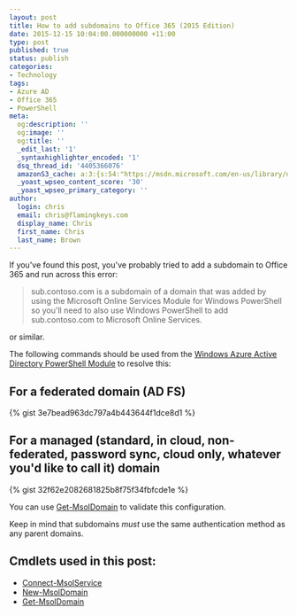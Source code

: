```yaml
---
layout: post
title: How to add subdomains to Office 365 (2015 Edition)
date: 2015-12-15 10:04:00.000000000 +11:00
type: post
published: true
status: publish
categories:
- Technology
tags:
- Azure AD
- Office 365
- PowerShell
meta:
  og:description: ''
  og:image: ''
  og:title: ''
  _edit_last: '1'
  _syntaxhighlighter_encoded: '1'
  dsq_thread_id: '4405366076'
  amazonS3_cache: a:3:{s:54:"https://msdn.microsoft.com/en-us/library/dn194090.aspx";a:1:{s:9:"timestamp";i:1478085360;}s:54:"https://msdn.microsoft.com/en-us/library/dn194123.aspx";a:1:{s:9:"timestamp";i:1478085360;}s:54:"https://msdn.microsoft.com/en-us/library/dn194081.aspx";a:1:{s:9:"timestamp";i:1478085360;}}
  _yoast_wpseo_content_score: '30'
  _yoast_wpseo_primary_category: ''
author:
  login: chris
  email: chris@flamingkeys.com
  display_name: Chris
  first_name: Chris
  last_name: Brown
---
```


If you've found this post, you've probably tried to add a subdomain to Office 365 and run across this error:

> sub.contoso.com is a subdomain of a domain that was added by using the Microsoft Online Services Module for Windows PowerShell so you'll need to also use Windows PowerShell to add sub.contoso.com to Microsoft Online Services.

or similar.

The following commands should be used from the [Windows Azure Active Directory PowerShell Module](https://aka.ms/aadposh) to resolve this:

## For a federated domain (AD FS)

{% gist 3e7bead963dc797a4b443644f1dce8d1 %}

## For a managed (standard, in cloud, non-federated, password sync, cloud only, whatever you'd like to call it) domain

{% gist 32f62e2082681825b8f75f34fbfcde1e %}

You can use [Get-MsolDomain](https://msdn.microsoft.com/en-us/library/dn194090.aspx) to validate this configuration.

Keep in mind that subdomains *must* use the same authentication method as any parent domains.

## Cmdlets used in this post:

* [Connect-MsolService](https://msdn.microsoft.com/en-us/library/dn194123.aspx)
* [New-MsolDomain](https://msdn.microsoft.com/en-us/library/dn194081.aspx)
* [Get-MsolDomain](https://msdn.microsoft.com/en-us/library/dn194090.aspx)
